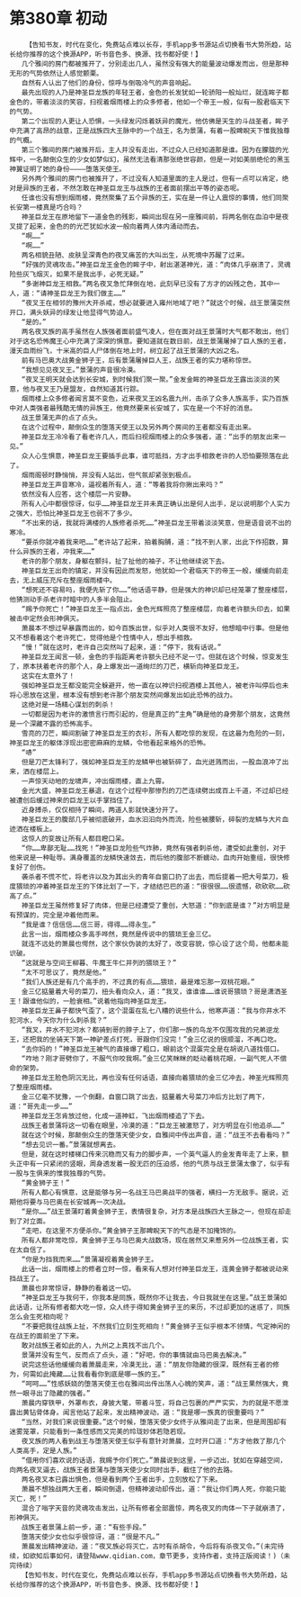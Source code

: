 # 第380章 初动
        【告知书友，时代在变化，免费站点难以长存，手机app多书源站点切换看书大势所趋，站长给你推荐的这个换源APP，听书音色多、换源、找书都好使！】
       几个雅间的房门都被推开了，分别走出几人，虽然没有强大的能量波动爆发而出，但是那种无形的气势依然让人感觉颤栗。
       自然有人认出了他们的身份，惊呼与倒吸冷气的声音响起。
       最先出现的人乃是神圣巨龙族的年轻王者，金色的长发犹如一轮骄阳一般灿烂，就连眸子都金色的，带着淡淡的笑容，扫视着烟雨楼上的众多修者，他如一个帝王一般，似有一股君临天下的气势。
       第二个出现的人更让人恐惧，一头绿发闪烁着妖异的魔光，他仿佛是天生的斗战圣者，眸子中充满了高昂的战意，正是战族四大王脉中的一个战王，名为景蒲，有着一股睥睨天下惟我独尊的气概。
       第三个雅间的房门被推开后，主人并没有走出，不过众人已经知道那是谁。因为在朦胧的光辉中，一名颠倒众生的少女如梦似幻，虽然无法看清那张绝世容颜，但是一对如美丽绝伦的黑玉神翼证明了她的身份————堕落天使王。
       另外两个雅间的房门也被推开了，不过没有人知道里面的主人是过，但有一点可以肯定，绝对是异族的王者，不然怎敢在神圣巨龙王与战族的王者面前摆出平等的姿态呢。
       任谁也没有想到烟雨楼，竟然聚集了五个异族的王，实在是一件让人震惊的事情，他们同聚长安第一楼真是巧合吗？
       神圣巨龙王在原地留下一道金色的残影，瞬间出现在另一座雅间前，将两名倒在血泊中是夜叉提了起来，金色的的光芒犹如水波一般向着两人体内涌动而去。
       “啊……”
       “啊……”
       两名相貌丑陋、皮肤呈深青色的夜叉痛苦的大叫出生，从死境中苏醒了过来。
       “好强的灵魂攻击。”神圣巨龙王金色的眸子中，射出湛湛神光，道：“肉体几乎崩溃了，灵魂险些灰飞烟灭，如果不是我出手，必死无疑。”
       “多谢神巨龙王相救。”两名夜叉急忙拜倒在地，此刻早已没有了方才的凶残之色，其中一人，道：“请神圣巨龙王为我们做主……”
       “夜叉王在相邻的豫州大开杀戒，想必就要进入雍州地域了吧？”就这个时候，战王景蒲突然开口，满头妖异的绿发让他显得气势迫人。
       “是的。”
       两名夜叉族的高手虽然在人族强者面前盛气凌人，但在面对战王景蒲时大气都不敢出，他们对于这名恐怖魔王心中充满了深深的惧意。要知道就在数日前，战王景蒲屠掉了巨人族的王者，漫天血雨纷飞，十米高的巨人尸体倒在地上时，树立起了战王景蒲的大凶之名。
       前有马巴奥大战黄金狮子王，后有景蒲屠掉巨人王，战族王者的实力堪称惊世。
       “我想见见夜叉王。”景蒲的声音很冷漠。
       “夜叉王明天就会达到长安城，到时候我们聚一聚。”金发金眸的神圣巨龙王露出淡淡的笑意，他与夜叉王乃是盟友，自然知道其行踪。
       烟雨楼上众多修者闻言莫不变色，近来夜叉王凶名震九州，击杀了众多人族高手，实乃百族中对人类强者最残酷无情的异族王，他竟然要来长安城了，实在是一个不好的消息。
       战王景蒲无声的点了点头。
       在这个过程中，颠倒众生的堕落天使王以及另外两个房间的王者都没有走出来。
       神圣巨龙王冷冷看了看老许几人，而后扫视烟雨楼上的众多强者，道：“出手的朋友出来一见。”
       众人心生惧意，神圣巨龙王要插手此事，谁可抵挡，方才出手相救老许的人恐怕要殒落在此了。
       烟雨阁顿时静悄悄，并没有人站出，但气氛却紧张到极点。
       神圣巨龙王声音寒冷，逼视着所有人，道：“等着我将你揪出来吗？”
       依然没有人应答，这个楼层一片安静。
       所有人心中都很惊讶，似乎……神圣巨龙王并未真正确认出是何人出手，足以说明那个人实力之强大，恐怕比神圣巨龙王也弱不了多少。
       “不出来的话，我就将满楼的人族修者杀死……”神圣巨龙王带着淡淡笑意，但是语音说不出的寒冷。
       “要杀你就冲着我来吧……”老许站了起来，拍着胸脯，道：“找不到人家，出此下作招数，算什么异族的王者，冲我来……”
       老许的那个朋友，身躯在颤抖，扯了扯他的袖子，不让他继续说下去。
       神圣巨龙王出奇的镇定，并没有因此而发怒，他犹如一个君临天下的帝王一般，缓缓向前走去，无上威压充斥在整座烟雨楼中。
       “想死还不容易吗，我便先斩了你……”他话语平静，但是强大的神识却已经笼罩了整座楼层，他猜测动手杀老许时暗中的人多半会阻止。
       “赐予你死亡！”神圣巨龙王一指点出，金色光辉照亮了整座楼层，向着老许额头印去，如果被击中定然会形神俱灭。
       萧晨本不想过早暴露而出的，如今百族出世，似乎对人类很不友好，他想暗中行事。但是他又不想看着这个老许死亡，觉得他是个性情中人，想出手相救。
       “慢！”就在这时，老许自己突然叫了起来，道：“停下，我有话说。”
       神圣巨龙王闻言一顿，金色的手指距离老许额头已经不足一寸。但就在这个时候，惊变发生了，原本扶着老许的那个人，身上爆发出一道绚烂的刀芒，横斩向神圣巨龙王。
       这实在太意外了！
       强如神圣巨龙王都没能完全躲避开，他一直在以神识扫视酒楼上其他人，被老许叫停后也未将心思放在这里，根本没有想到老许那个朋友突然间爆发出如此恐怖的战力。
       这绝对是一场精心谋划的刺杀！
       一切都是因为老许的激愤言行而引起的，但是真正的“主角”确是他的身旁那个朋友，这竟然是一个深藏不露的恐怖高手。
       雪亮的刀芒，瞬间割破了神圣巨龙王的衣衫，所有人都吃惊的发现，在这最为危险的一刻，神圣巨龙王的躯体浮现出密密麻麻的龙鳞，令他看起来格外的恐怖。
       “哧”
       但是刀芒太锋利了，强如神圣巨龙王的龙鳞甲也被斩碎了，血光迸溅而出，一股血浪冲了出来，洒在楼层上。
       一声惊天动地的龙啸声，冲出烟雨楼，直上九霄。
       金光大盛，神圣巨龙王暴退，在这个过程中那惨烈的刀芒连续劈出成百上千道，不过却已经被遭创后缓过神来的巨龙王以手掌挡住了。
       近身搏杀，仅仅相持了瞬间，两道人影就快速分开了。
       神圣巨龙王的腹部几乎被彻底破开，血水汩汩向外而流，险些被腰斩，碎裂的龙鳞与大片血迹洒在楼板上。
       这惊人的变故让所有人都目瞪口呆。
       “你……卑鄙无耻……找死！”神圣巨龙险些气炸肺，竟然有强者刺杀他，遭受如此重创，对于他来说是一种耻辱。满身覆盖的龙鳞快速敛去，而后他的腹部不断蠕动，血肉开始重组，很快修复好了创伤。
       袭杀者不慌不忙，将老许以及为其出头的青年自窗口扔了出去，而后提着一把大号菜刀，极度猥琐的冲着神圣巨龙王的下体比划了一下，才结结巴巴的道：“很很很……很遗憾，砍砍砍……砍高了点。”
       神圣巨龙王虽然修复好了肉体，但是已经遭受了重创，大怒道：“你到底是谁？”对方明显是有预谋的，完全是冲着他而来。
       “我是谁？信信信……信三哥，得得……得永生。”
       此言一出，烟雨楼众多高手哗然，竟然是传说中的猥琐王金三亿。
       就连不远处的萧晨也愕然，这个家伙伪装的太好了，改变容貌，惊心设了这个局，他都未能识破。
       “这就是与空间王柳暮、牛魔王牛仁并列的猥琐王？”
       “太不可思议了，竟然是他。”
       “我们人族还是有几个高手的，不过真的有点……猥琐，最是难忘那一双桃花眼。”
       金三亿掂量着大号的菜刀，扭头看向众人，道：“我叉，谁谁谁……谁说哥猥琐？哥是潇洒圣王！跟谁他似的，一脸衰相。”说着他指向神圣巨龙王。
       神圣巨龙王鼻子都快气歪了，这个混蛋在乱七八糟的说些什么，他寒声道：“我与你井水不犯河水，今天你为什么刺杀我？”
       “我叉，井水不犯河水？都骑到哥的脖子上了，你们那一族的鸟龙不仅围攻我的兄弟逆龙王，还把我的坐骑天下第一神驴差点打死，哥跟你们没完！”金三亿说的很顺溜，不再口吃。
       “去你妈的！”神圣巨龙王被气的直接爆了粗口，眼前这个混蛋完全是在胡说八道找借口。
       “咋地？刚才哥劈你了，不服气你咬我啊。”金三亿笑眯眯的眨动着桃花眼，一副气死人不偿命的架势。
       神圣巨龙王脸色阴沉无比，再也没有任何话语，直接向着猥琐的金三亿冲去，神圣光辉照亮了整座烟雨楼。
       金三亿毫不犹豫，一个倒翻，自窗口跳了出去，掂量着大号菜刀冲后方比划了两下，道：“哥先走一步……”
       神圣巨龙王怎肯放过他，化成一道神虹，飞出烟雨楼追了下去。
       战族王者景蒲将这一切看在眼里，冷漠的道：“巨龙王被激怒了，对方明显在引他追杀……”
       就在这个时候，那颠倒众生的堕落天使少女，自雅间中传出声音，道：“战王不去看看吗？”
       “想去见识一番。”景蒲就想离去。
       但是，就在这时楼梯口传来沉稳而又有力的脚步声，一个英气逼人的金发青年走了上来，额头正中有一只紧闭的竖眼，周身透发着一股无匹的压迫感，他的气质与战王景蒲太像了，似乎有一股与生俱来的惟我独尊的气势。
       “黄金狮子王！”
       所有人都心有惧意，这是能够与另一名战王马巴奥战平的强者，横扫一方无敌手。据说，近期他将要与马巴奥在长安城再一次决战。
       “是你……”战王景蒲盯着黄金狮子王，表情很复杂，对方本是战族四大王脉之一，但现在却走到了对立面。
       “走吧，在这里不方便杀你。”黄金狮子王那睥睨天下的气态是不加掩饰的。
       所有人都非常吃惊，黄金狮子王与马巴奥大战数场，现在居然又来惹另外一位战族王者，实在太自信了。
       “你是为挡我而来……”景蒲凝视着黄金狮子王。
       此话一出，烟雨楼上的修者立时一惊，看来有人想对付神圣巨龙王，连黄金狮子都被说动来挡战王了。
       萧晨也非常惊讶，静静的看着这一切。
       “神圣巨龙王与我何干，你我本是同族，既然你不让我去，今日我就坐在这里。”战王景蒲如此话语，让所有修者都大吃一惊，众人终于得知黄金狮子王的来历，不过却更加的迷惑了，同族怎么会生死相向呢？
       “不要把我往战族上扯，不然我们立刻生死相向！”黄金狮子王似乎根本不领情，气定神闲的在战王的面前坐了下来。
       敢对战族王者如此的人，九州之上真找不出几个。
       景蒲并没有生气，反而点了点头，道：“好吧，你的事情就由马巴奥去解决。”
       说完这些话他缓缓向着萧晨走来，冷漠无比，道：“朋友你隐藏的很深，既然有王者的修为，何需如此掩藏……让我看看你到底是哪一族的王。”
       “呵呵……”性感妖娆的堕落天使王也在雅间出传出荡人心魄的笑声，道：“战王果然强大，竟然一眼寻出了隐藏的强者。”
       萧晨内穿铁甲，外罩布衣，身披大氅，带着斗笠，将自己包裹的严严实实，为的就是不愿泄露出黄钻骨体身。闻言他站了起来，发出精神波动，道：“我是哪一族真的很重要吗？”
       “当然，对我们来说很重要。”这个时候，堕落天使少女终于从雅间走了出来，但是周围却有迷雾笼罩，只能看到一条性感而又完美的玲珑妙体若隐若现。
       夜叉族的两人看到战王与堕落天使王似乎有意针对萧晨，立时开口道：“方才他救了那几个人类高手，定是人族。”
       “借用你们喜欢说的话语，我赐予你们死亡。”萧晨说到这里，一步迈出，犹如在穿越空间，向两名夜叉逼去，战族王者景蒲与堕落天使少女同时出手，截住了他的去路。
       两名夜叉本已露出惧色，但是看到两个王者出手，立刻放松了下来。
       萧晨不想独战两大王者，瞬间倒退，但精神波动却传出，道：“我让你们两人死，你能只能灭亡，死！”
       混合了嗡字天音的灵魂攻击发出，让所有修者全部震惊，两名夜叉的肉体一下子就崩溃了，形神俱灭。
       战族王者景蒲上前一步，道：“有些手段。”
       堕落天使少女也似乎很惊讶，道：“很是不凡。”
       萧晨发出精神波动，道：“夜叉族必将灭亡，古时有杀胡令，今后将有杀夜叉令。”(未完待续，如欲知后事如何，请登陆www.qidian.com，章节更多，支持作者，支持正版阅读！)（未完待续）
       【告知书友，时代在变化，免费站点难以长存，手机app多书源站点切换看书大势所趋，站长给你推荐的这个换源APP，听书音色多、换源、找书都好使！】